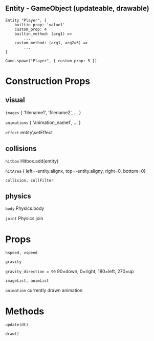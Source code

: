 ## Entity - GameObject (updateable, drawable)

```
Entity "Player", {
    builtin_prop: 'value1'
    custom_prop: 4
    builtin_method: (arg1) =>
        ...
    custom_method: (arg1, arg2=5) =>
        ...
}

Game.spawn("Player", { custom_prop: 5 })
```

# Construction Props

## visual

`images` { 'filename1', 'filename2', ... }

`animations` { 'animation_name1', ... }

`effect` entity\setEffect <effect>

## collisions

`hitbox` Hitbox.add(entity)

`hitArea` { left=-entity.alignx, top=-entity.aligny, right=0, bottom=0}

`collision, collFilter`

## physics

`body` Physics.body <body>

`joint` Physics.join <joint>

# Props

`hspeed, vspeed`

`gravity`

`gravity_direction = 90` 90=down, 0=right, 180=left, 270=up

`imageList, animList`

`animation` currently drawn animation

# Methods

`update(dt)`

`draw()`

